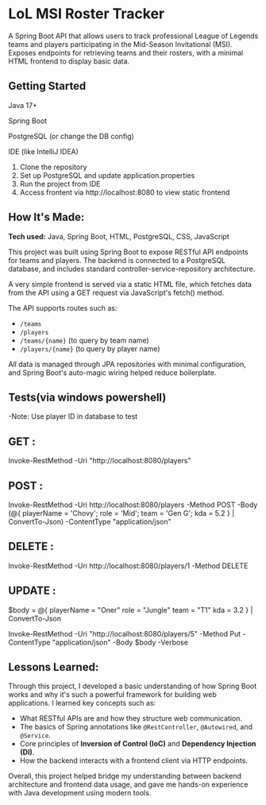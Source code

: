 # LoL MSI Roster Tracker

A Spring Boot API that allows users to track professional League of Legends teams and players participating in the Mid-Season Invitational (MSI). Exposes endpoints for retrieving teams and their rosters, with a minimal HTML frontend to display basic data.

## Getting Started

Java 17+

Spring Boot

PostgreSQL (or change the DB config)

IDE (like IntelliJ IDEA)

1) Clone the repository
2) Set up PostgreSQL and update application.properties
3) Run the project from IDE
4) Access frontent via http://localhost:8080 to view static frontend
   
## How It's Made:

**Tech used:** Java, Spring Boot, HTML, PostgreSQL, CSS, JavaScript

This project was built using Spring Boot to expose RESTful API endpoints for teams and players. The backend is connected to a PostgreSQL database, and includes standard controller-service-repository architecture.

A very simple frontend is served via a static HTML file, which fetches data from the API using a GET request via JavaScript's fetch() method. 

The API supports routes such as:
- `/teams`
- `/players`
- `/teams/{name}` (to query by team name)
- `/players/{name}` (to query by player name)

All data is managed through JPA repositories with minimal configuration, and Spring Boot's auto-magic wiring helped reduce boilerplate.

## Tests(via windows powershell)

-Note: Use player ID in database to test

## GET : 
Invoke-RestMethod -Uri "http://localhost:8080/players"

## POST : 
Invoke-RestMethod -Uri http://localhost:8080/players -Method POST -Body (@{
    playerName = 'Chovy'; 
    role = 'Mid';
    team = 'Gen G'; 
    kda = 5.2
} | ConvertTo-Json) -ContentType "application/json"

## DELETE : 
Invoke-RestMethod -Uri http://localhost:8080/players/1 -Method DELETE

## UPDATE : 
$body = @{
    playerName = "Oner"
    role = "Jungle"
    team = "T1"
    kda = 3.2
} | ConvertTo-Json

Invoke-RestMethod -Uri "http://localhost:8080/players/5" -Method Put -ContentType "application/json" -Body $body -Verbose


## Lessons Learned:

Through this project, I developed a basic understanding of how Spring Boot works and why it's such a powerful framework for building web applications. I learned key concepts such as:

- What RESTful APIs are and how they structure web communication.
- The basics of Spring annotations like `@RestController`, `@Autowired`, and `@Service`.
- Core principles of **Inversion of Control (IoC)** and **Dependency Injection (DI)**.
- How the backend interacts with a frontend client via HTTP endpoints.

Overall, this project helped bridge my understanding between backend architecture and frontend data usage, and gave me hands-on experience with Java development using modern tools.
